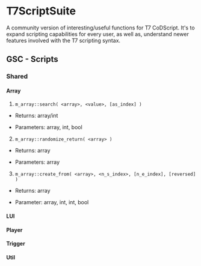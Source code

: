 # T7ScriptSuite
A community version of interesting/useful functions for T7 CoDScript.
It's to expand scripting capabilities for every user, as well as, understand newer features involved with the T7 scripting syntax.

## GSC - Scripts
### Shared
#### Array
1. ``` m_array::search( <array>, <value>, [as_index] ) ```

* Returns: array/int

* Parameters: array, int, bool

2. ``` m_array::randomize_return( <array> ) ```

* Returns: array

* Parameters: array

3. ``` m_array::create_from( <array>, <n_s_index>, [n_e_index], [reversed] ) ```

* Returns: array

* Parameter: array, int, int, bool
#### LUI
#### Player
#### Trigger
#### Util
